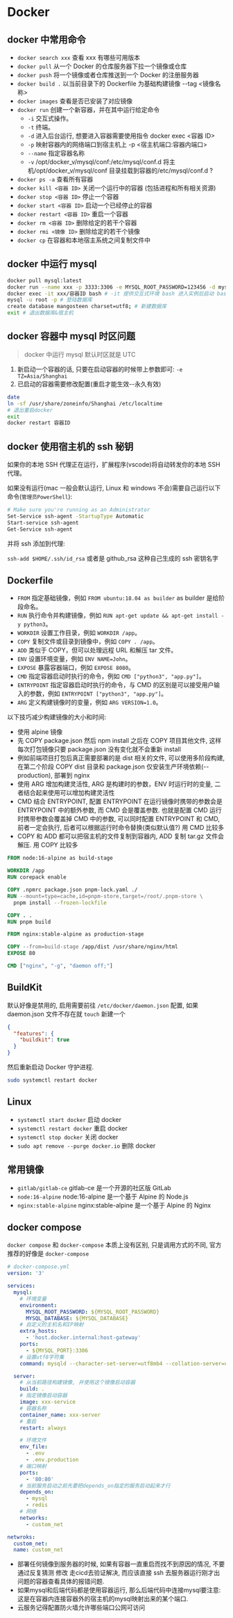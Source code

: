 # Docker

## docker 中常用命令

- `docker search xxx` 查看 xxx 有哪些可用版本
- `docker pull` 从一个 Docker 的仓库服务器下拉一个镜像或仓库
- `docker push` 将一个镜像或者仓库推送到一个 Docker 的注册服务器
- `docker build .` 以当前目录下的 Dockerfile 为基础构建镜像 --tag <镜像名称>
- `docker images` 查看是否已安装了对应镜像
- `docker run` 创建一个新容器，并在其中运行给定命令
  - `-i` 交互式操作。
  - `-t` 终端。
  - `-d` 进入后台运行, 想要进入容器需要使用指令 docker exec <容器 ID>
  - `-p` 映射容器内的网络端口到宿主机上 -p <宿主机端口:容器内端口>
  - `--name` 指定容器名称
  - `-v` /opt/docker_v/mysql/conf:/etc/mysql/conf.d 将主机/opt/docker_v/mysql/conf 目录挂载到容器的/etc/mysql/conf.d ?
- `docker ps -a` 查看所有容器
- `docker kill <容器 ID>` 关闭一个运行中的容器 (包括进程和所有相关资源)
- `docker stop <容器 ID>` 停止一个容器
- `docker start <容器 ID>` 启动一个已经停止的容器
- `docker restart <容器 ID>` 重启一个容器
- `docker rm <容器 ID>` 删除给定的若干个容器
- `docker rmi <镜像 ID>` 删除给定的若干个镜像
- `docker cp` 在容器和本地宿主系统之间复制文件中

## docker 中运行 mysql

```bash
docker pull mysql:latest
docker run --name xxx -p 3333:3306 -e MYSQL_ROOT_PASSWORD=123456 -d mysql
docker exec -it xxx/容器ID bash # -it 提供交互式环境 bash 进入实例后启动 bash 程序
mysql -u root -p # 登陆数据库
create database mangosteen charset=utf8; # 新建数据库
exit # 退出数据库&宿主机
```

## docker 容器中 mysql 时区问题

> docker 中运行 mysql 默认时区就是 UTC

1. 新启动一个容器的话, 只要在启动容器的时候带上参数即可:
   `-e TZ=Asia/Shanghai`
2. 已启动的容器需要修改配置(重启才能生效--永久有效)

```bash
date
ln -sf /usr/share/zoneinfo/Shanghai /etc/localtime
# 退出重启docker
exit
docker restart 容器ID
```

## docker 使用宿主机的 ssh 秘钥

如果你的本地 SSH 代理正在运行，扩展程序(vscode)将自动转发你的本地 SSH 代理。

如果没有运行(mac 一般会默认运行, Linux 和 windows 不会)需要自己运行以下命令(`管理员PowerShell`):

```bash
# Make sure you're running as an Administrator
Set-Service ssh-agent -StartupType Automatic
Start-service ssh-agent
Get-Service ssh-agent
```

并将 ssh 添加到代理:

`ssh-add $HOME/.ssh/id_rsa` 或者是 github_rsa 这种自己生成的 ssh 密钥名字

## Dockerfile

- `FROM` 指定基础镜像，例如 `FROM ubuntu:18.04 as builder` as builder 是给阶段命名。
- `RUN` 执行命令并构建镜像，例如 `RUN apt-get update && apt-get install -y python3`。
- `WORKDIR` 设置工作目录，例如 `WORKDIR /app`。
- `COPY` 复制文件或目录到镜像中，例如 `COPY . /app`。
- `ADD` 类似于 COPY，但可以处理远程 URL 和解压 tar 文件。
- `ENV` 设置环境变量，例如 `ENV NAME=John`。
- `EXPOSE` 暴露容器端口，例如 `EXPOSE 8080`。
- `CMD` 指定容器启动时执行的命令，例如 `CMD ["python3", "app.py"]`。
- `ENTRYPOINT` 指定容器启动时执行的命令，与 CMD 的区别是可以接受用户输入的参数，例如 `ENTRYPOINT ["python3", "app.py"]`。
- `ARG` 定义构建镜像时的变量，例如 `ARG VERSION=1.0`。

以下技巧减少构建镜像的大小和时间:

- 使用 alpine 镜像
- 先 COPY package.json 然后 npm install 之后在 COPY 项目其他文件, 这样每次打包镜像只要 package.json 没有变化就不会重新 install
- 例如前端项目打包后真正需要部署的是 dist 相关的文件, 可以使用多阶段构建, 在第二个阶段 COPY dist 目录和 package.json 仅安装生产环境依赖(--production), 部署到 nginx
- 使用 ARG 增加构建灵活性, ARG 是构建时的参数，ENV 时运行时的变量, 二者结合起来使用可以增加构建灵活性
- CMD 结合 ENTRYPOINT, 配置 ENTRYPOINT 在运行镜像时携带的参数会是 ENTRYPOINT 中的额外参数, 而 CMD 会是覆盖参数. 也就是配置 CMD 运行时携带参数会覆盖掉 CMD 中的参数, 可以同时配置 ENTRYPOINT 和 CMD, 前者一定会执行, 后者可以根据运行时命令替换(类似默认值?) 用 CMD 比较多
- COPY 和 ADD 都可以把宿主机的文件复制到容器内, ADD 复制 tar.gz 文件会解压. 用 COPY 比较多

```Dockerfile
FROM node:16-alpine as build-stage

WORKDIR /app
RUN corepack enable

COPY .npmrc package.json pnpm-lock.yaml ./
RUN --mount=type=cache,id=pnpm-store,target=/root/.pnpm-store \
  pnpm install --frozen-lockfile

COPY . .
RUN pnpm build

FROM nginx:stable-alpine as production-stage

COPY --from=build-stage /app/dist /usr/share/nginx/html
EXPOSE 80

CMD ["nginx", "-g", "daemon off;"]
```

## BuildKit

默认好像是禁用的, 启用需要前往 `/etc/docker/daemon.json` 配置, 如果 daemon.json 文件不存在就 `touch` 新建一个

```json
{
  "features": {
    "buildkit": true
  }
}
```

然后重新启动 Docker 守护进程.

```bash
sudo systemctl restart docker
```

## Linux

- `systemctl start docker` 启动 docker
- `systemctl restart docker` 重启 docker
- `systemctl stop docker` 关闭 docker
- `sudo apt remove --purge docker.io` 删除 docker

## 常用镜像

- `gitlab/gitlab-ce` gitlab-ce 是一个开源的社区版 GitLab
- `node:16-alpine` node:16-alpine 是一个基于 Alpine 的 Node.js
- `nginx:stable-alpine` nginx:stable-alpine 是一个基于 Alpine 的 Nginx

## docker compose

`docker compose` 和 `docker-compose` 本质上没有区别, 只是调用方式的不同, 官方推荐的好像是 `docker-compose`

```yml
# docker-compose.yml
version: '3'

services:
  mysql:
    # 环境变量
    environment:
      MYSQL_ROOT_PASSWORD: ${MYSQL_ROOT_PASSWORD}
      MYSQL_DATABASE: ${MYSQL_DATABASE}
    # 自定义的主机名和IP映射
    extra_hosts:
      - 'host.docker.internal:host-gateway'
    ports:
      - ${MYSQL_PORT}:3306
    # 设置utf8字符集
    command: mysqld --character-set-server=utf8mb4 --collation-server=utf8mb4_general_ci

  server:
    # 从当前路径构建镜像, 并使用这个镜像启动容器
    build: .
    # 指定镜像启动容器
    image: xxx-service
    # 容器名称
    container_name: xxx-server
    # 重启
    restart: always

    # 环境文件
    env_file:
      - .env
      - .env.production
    # 端口映射
    ports:
      - '80:80'
    # 当前服务启动之前先要把depends_on指定的服务启动起来才行
    depends_on:
      - mysql
      - redis
    # 网络
    networks:
      - custom_net

netwroks:
  custom_net:
  name: custom_net
```

- 部署任何镜像到服务器的时候, 如果有容器一直重启而找不到原因的情况, 不要通过反复猜测 修改 走cicd去验证解决, 而应该直接 ssh 去服务器运行刚才出问题的容器查看具体的报错问题.
- 如果mysql和后端代码都是使用容器运行, 那么后端代码中连接mysql要注意: 这是在容器内连接容器外的宿主机的mysql映射出来的某个端口.
- 云服务记得配置防火墙允许哪些端口公网可访问
